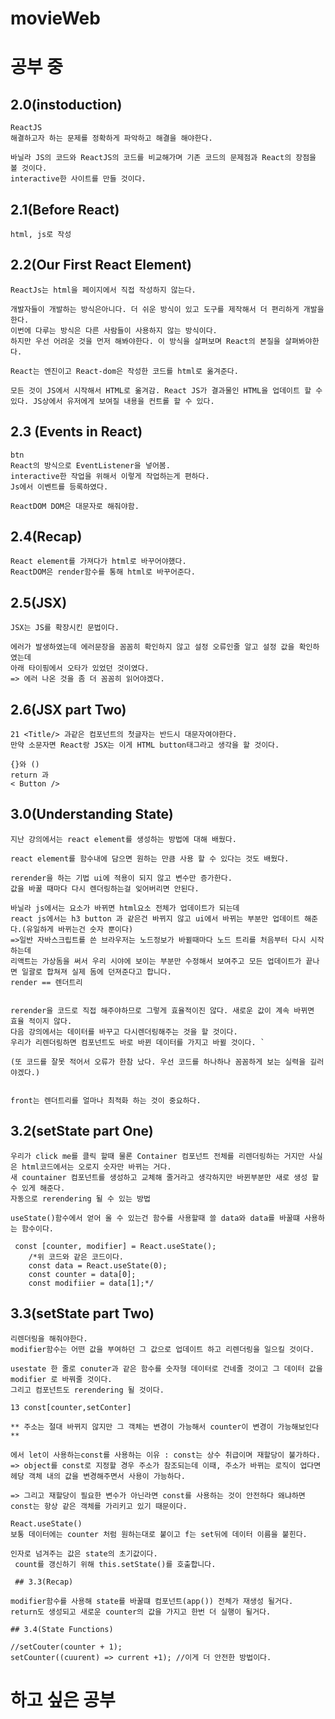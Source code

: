 # movieWeb

# 공부 중

## 2.0(instoduction)

    ReactJS
    해결하고자 하는 문제를 정확하게 파악하고 해결을 해야한다.

    바닐라 JS의 코드와 ReactJS의 코드를 비교해가며 기존 코드의 문제점과 React의 장점을 볼 것이다.
    interactive한 사이트를 만들 것이다.

## 2.1(Before React)

    html, js로 작성

## 2.2(Our First React Element)

    ReactJs는 html을 페이지에서 직접 작성하지 않는다.

    개발자들이 개발하는 방식은아니다. 더 쉬운 방식이 있고 도구를 제작해서 더 편리하게 개발을 한다.
    이번에 다루는 방식은 다른 사람들이 사용하지 않는 방식이다.
    하지만 우선 어려운 것을 먼저 해봐야한다. 이 방식을 살펴보며 React의 본질을 살펴봐야한다.

    React는 엔진이고 React-dom은 작성한 코드를 html로 옮겨준다.

    모든 것이 JS에서 시작해서 HTML로 옮겨감. React JS가 결과물인 HTML을 업데이트 할 수 있다. JS상에서 유저에게 보여질 내용을 컨트롤 할 수 있다.

## 2.3 (Events in React)

    btn
    React의 방식으로 EventListener을 넣어봄.
    interactive한 작업을 위해서 이렇게 작업하는게 편하다.
    Js에서 이벤트를 등록하였다.

    ReactDOM DOM은 대문자로 해줘야함.

## 2.4(Recap)

    React element를 가져다가 html로 바꾸어야했다.
    ReactDOM은 render함수를 통해 html로 바꾸어준다.

## 2.5(JSX)

    JSX는 JS를 확장시킨 문법이다.

    에러가 발생하였는데 에러문장을 꼼꼼히 확인하지 않고 설정 오류인줄 알고 설정 값을 확인하였는데
    아래 타이핑에서 오타가 있었던 것이였다.
    => 에러 나온 것을 좀 더 꼼꼼히 읽어야겠다.

## 2.6(JSX part Two)

    21 <Title/> 과같은 컴포넌트의 첫글자는 반드시 대문자여야한다.
    만약 소문자면 React랑 JSX는 이게 HTML button태그라고 생각을 할 것이다.

    {}와 ()
    return 과
    < Button />

## 3.0(Understanding State)

    지난 강의에서는 react element를 생성하는 방법에 대해 배웠다.

    react element를 함수내에 담으면 원하는 만큼 사용 할 수 있다는 것도 배웠다.

    rerender을 하는 기법 ui에 적용이 되지 않고 변수만 증가한다.
    값을 바꿀 때마다 다시 렌더링하는걸 잊어버리면 안된다.

    바닐라 js에서는 요소가 바뀌면 html요소 전체가 업데이트가 되는데
    react js에서는 h3 button 과 같은건 바뀌지 않고 ui에서 바뀌는 부분만 업데이트 해준다.(유일하게 바뀌는건 숫자 뿐이다)
    =>일반 자바스크립트를 쓴 브라우저는 노드정보가 바뀔때마다 노드 트리를 처음부터 다시 시작하는데 
    리액트는 가상돔을 써서 우리 시야에 보이는 부분만 수정해서 보여주고 모든 업데이트가 끝나면 일괄로 합쳐져 실제 돔에 던져준다고 합니다. 
    render == 렌더트리 


    rerender을 코드로 직접 해주야하므로 그렇게 효율적이진 않다. 새로운 값이 계속 바뀌면 효율 적이지 않다.
    다음 강의에서는 데이터를 바꾸고 다시렌더링해주는 것을 할 것이다.
    우리가 리렌더링하면 컴포넌트도 바로 바뀐 데이터를 가지고 바뀔 것이다. `

    (또 코드를 잘못 적어서 오류가 한참 났다. 우선 코드를 하나하나 꼼꼼하게 보는 실력을 길러야겠다.)

    
    front는 렌더트리를 얼마나 최적화 하는 것이 중요하다.

## 3.2(setState part One)

    우리가 click me를 클릭 할때 물론 Container 컴포넌트 전체를 리렌더링하는 거지만 사실은 html코드에서는 오로지 숫자만 바뀌는 거다.
    새 countainer 컴포넌트를 생성하고 교체해 줄거라고 생각하지만 바뀐부분만 새로 생성 할 수 있게 해준다. 
    자동으로 rerendering 될 수 있는 방법

    useState()함수에서 얻어 올 수 있는건 함수를 사용할때 쓸 data와 data를 바꿀떄 사용하는 함수이다.

     const [counter, modifier] = React.useState();
        /*위 코드와 같은 코드이다.
        const data = React.useState(0);
        const counter = data[0];
        const modifiier = data[1];*/

## 3.3(setState part Two)
    리렌더링을 해줘야한다.
    modifier함수는 어떤 값을 부여하던 그 값으로 업데이트 하고 리렌더링을 일으킬 것이다.
    
    usestate 한 줄로 conuter과 같은 함수를 숫자형 데이터로 건네줄 것이고 그 데이터 값을 modifier 로 바꿔줄 것이다. 
    그리고 컴포넌트도 rerendering 될 것이다.

    13 const[counter,setConter]

    ** 주소는 절대 바뀌지 않지만 그 객체는 변경이 가능해서 counter이 변경이 가능해보인다 **

    에서 let이 사용하는const를 사용하는 이유 : const는 상수 취급이며 재할당이 불가하다. 
    => object를 const로 지정할 경우 주소가 참조되는데 이때, 주소가 바뀌는 로직이 업다면 헤당 객체 내의 값을 변경해주면서 사용이 가능하다.

    => 그리고 재할당이 필요한 변수가 아닌라면 const를 사용하는 것이 안전하다 왜냐하면 const는 항상 같은 객체를 가리키고 있기 때문이다.

    React.useState()
    보통 데이터에는 counter 처럼 원하는대로 붙이고 f는 set뒤에 데이터 이름을 붙힌다.

    인자로 넘겨주는 값은 state의 초기값이다.
     count를 갱신하기 위해 this.setState()를 호출합니다.

     ## 3.3(Recap)

    modifier함수를 사용해 state를 바꿀떄 컴포넌트(app()) 전체가 재생성 될거다.
    return도 생성되고 새로운 counter의 값을 가지고 한번 더 실행이 될거다. 

    ## 3.4(State Functions)

    //setCouter(counter + 1);
    setCounter((cuurent) => current +1); //이게 더 안전한 방법이다. 


# 하고 싶은 공부
